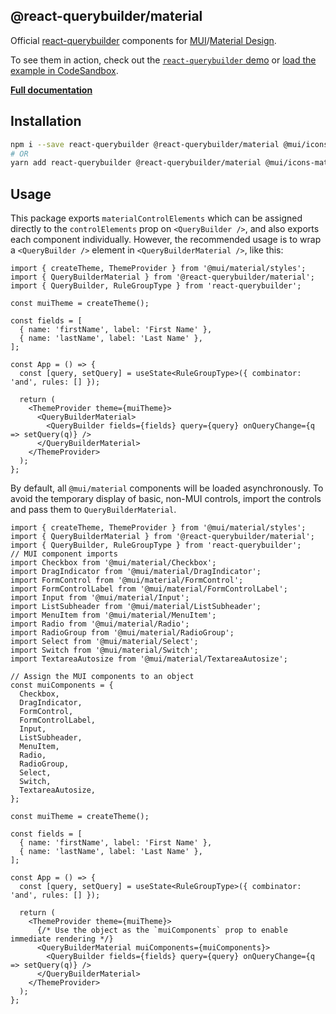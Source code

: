 ## @react-querybuilder/material

Official [react-querybuilder](https://npmjs.com/package/react-querybuilder) components for [MUI](https://mui.com/)/[Material Design](https://material.io/design).

To see them in action, check out the [`react-querybuilder` demo](https://react-querybuilder.js.org/react-querybuilder/#style=material) or [load the example in CodeSandbox](https://codesandbox.io/s/github/react-querybuilder/react-querybuilder/tree/main/examples/material).

**[Full documentation](https://react-querybuilder.js.org/)**

## Installation

```bash
npm i --save react-querybuilder @react-querybuilder/material @mui/icons-material @mui/material
# OR
yarn add react-querybuilder @react-querybuilder/material @mui/icons-material @mui/material
```

## Usage

This package exports `materialControlElements` which can be assigned directly to the `controlElements` prop on `<QueryBuilder />`, and also exports each component individually. However, the recommended usage is to wrap a `<QueryBuilder />` element in `<QueryBuilderMaterial />`, like this:

```tsx
import { createTheme, ThemeProvider } from '@mui/material/styles';
import { QueryBuilderMaterial } from '@react-querybuilder/material';
import { QueryBuilder, RuleGroupType } from 'react-querybuilder';

const muiTheme = createTheme();

const fields = [
  { name: 'firstName', label: 'First Name' },
  { name: 'lastName', label: 'Last Name' },
];

const App = () => {
  const [query, setQuery] = useState<RuleGroupType>({ combinator: 'and', rules: [] });

  return (
    <ThemeProvider theme={muiTheme}>
      <QueryBuilderMaterial>
        <QueryBuilder fields={fields} query={query} onQueryChange={q => setQuery(q)} />
      </QueryBuilderMaterial>
    </ThemeProvider>
  );
};
```

By default, all `@mui/material` components will be loaded asynchronously. To avoid the temporary display of basic, non-MUI controls, import the controls and pass them to `QueryBuilderMaterial`.

```tsx
import { createTheme, ThemeProvider } from '@mui/material/styles';
import { QueryBuilderMaterial } from '@react-querybuilder/material';
import { QueryBuilder, RuleGroupType } from 'react-querybuilder';
// MUI component imports
import Checkbox from '@mui/material/Checkbox';
import DragIndicator from '@mui/material/DragIndicator';
import FormControl from '@mui/material/FormControl';
import FormControlLabel from '@mui/material/FormControlLabel';
import Input from '@mui/material/Input';
import ListSubheader from '@mui/material/ListSubheader';
import MenuItem from '@mui/material/MenuItem';
import Radio from '@mui/material/Radio';
import RadioGroup from '@mui/material/RadioGroup';
import Select from '@mui/material/Select';
import Switch from '@mui/material/Switch';
import TextareaAutosize from '@mui/material/TextareaAutosize';

// Assign the MUI components to an object
const muiComponents = {
  Checkbox,
  DragIndicator,
  FormControl,
  FormControlLabel,
  Input,
  ListSubheader,
  MenuItem,
  Radio,
  RadioGroup,
  Select,
  Switch,
  TextareaAutosize,
};

const muiTheme = createTheme();

const fields = [
  { name: 'firstName', label: 'First Name' },
  { name: 'lastName', label: 'Last Name' },
];

const App = () => {
  const [query, setQuery] = useState<RuleGroupType>({ combinator: 'and', rules: [] });

  return (
    <ThemeProvider theme={muiTheme}>
      {/* Use the object as the `muiComponents` prop to enable immediate rendering */}
      <QueryBuilderMaterial muiComponents={muiComponents}>
        <QueryBuilder fields={fields} query={query} onQueryChange={q => setQuery(q)} />
      </QueryBuilderMaterial>
    </ThemeProvider>
  );
};
```
